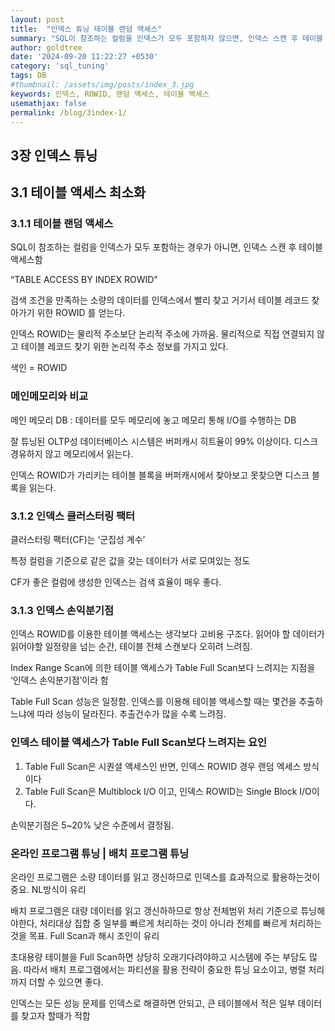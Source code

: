 ```yaml
---
layout: post
title:  "인덱스 튜닝 테이블 랜덤 액세스"
summary: "SQL이 참조하는 컬럼을 인덱스가 모두 포함하지 않으면, 인덱스 스캔 후 테이블 액세스가 발생한다."
author: goldtree
date: '2024-09-20 11:22:27 +0530'
category: 'sql_tuning'
tags: DB
#thumbnail: /assets/img/posts/index_3.jpg
keywords: 인덱스, ROWID, 랜덤 액세스, 테이블 액세스
usemathjax: false
permalink: /blog/3index-1/
---
```


## 3장 인덱스 튜닝

## 3.1 테이블 액세스 최소화

### 3.1.1 테이블 랜덤 액세스

SQL이 참조하는 컬럼을 인덱스가 모두 포함하는 경우가 아니면, 인덱스 스캔 후 테이블 액세스함

“TABLE ACCESS BY INDEX ROWID”

검색 조건을 만족하는 소량의 데이터를 인덱스에서 빨리 찾고 거기서  테이블 레코드 찾아가기 위한 ROWID 를 얻는다.

인덱스 ROWID는 물리적 주소보단 논리적 주소에 가까움. 물리적으로 직접 연결되지 않고 테이블 레코드 찾기 위한 논리적 주소 정보를 가지고 있다.

색인 = ROWID

### 메인메모리와 비교

메인 메모리 DB : 데이터를 모두 메모리에 놓고 메모리 통해 I/O를 수행하는 DB

잘 튜닝된 OLTP성 데이터베이스 시스템은 버퍼캐시 히트율이 99% 이상이다. 디스크 경유하지 않고 메모리에서 읽는다.

인덱스 ROWID가 가리키는 테이블 블록을 버퍼캐시에서 찾아보고 못찾으면 디스크 블록을 읽는다.

### 3.1.2 인덱스 클러스터링 팩터

클러스터링 팩터(CF)는 ‘군집성 계수’ 

특정 컬럼을 기준으로 같은 값을 갖는 데이터가 서로 모여있는 정도

CF가 좋은 컬럼에 생성한 인덱스는 검색 효율이 매우 좋다. 

### 3.1.3 인덱스 손익분기점

인덱스 ROWID를 이용한 테이블 액세스는 생각보다 고비용 구조다. 읽어야 할 데이터가 읽어야할 일정량을 넘는 순간, 테이블 전체 스캔보다 오히려 느려짐.

Index Range Scan에 의한 테이블 액세스가 Table Full Scan보다 느려지는 지점을 ‘인덱스 손익분기점’이라 함

Table Full Scan 성능은 일정함. 인덱스를 이용해 테이블 액세스할 때는 몇건을 추출하느냐에 따라 성능이 달라진다. 추출건수가 많을 수록 느려짐.

### 인덱스 테이블 액세스가 Table Full Scan보다 느려지는 요인

1. Table Full Scan은 시퀀셜 액세스인 반면, 인덱스 ROWID 경우 랜덤 엑세스 방식이다
2. Table Full Scan은 Multiblock I/O 이고, 인덱스 ROWID는 Single Block I/O이다.

손익분기점은 5~20% 낮은 수준에서 결정됨.

### 온라인 프로그램 튜닝 | 배치 프로그램 튜닝

온라인 프로그램은 소량 데이터를 읽고 갱신하므로 인덱스를 효과적으로 활용하는것이 중요. NL방식이 유리

배치 프로그램은 대량 데이터를 읽고 갱신하하므로 항상 전체범위 처리 기준으로 튜닝해야한다, 처리대상 집합 중 일부를 빠르게 처리하는 것이 아니라 전체를 빠르게 처리하는 것을 목표. Full Scan과 해시 조인이 유리

초대용량 테이블을 Full Scan하면 상당히 오래기다려야하고 시스템에 주는 부담도 많음. 따라서 배치 프로그램에서는 파티션을 활용 전략이 중요한 튜닝 요소이고, 병렬 처리까지 더할 수 있으면 좋다.

인덱스는 모든 성능 문제를 인덱스로 해결하면 안되고, 큰 테이블에서 적은 일부 데이터를 찾고자 할때가 적합

